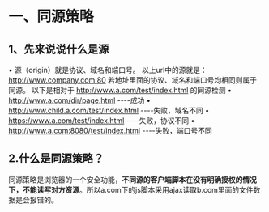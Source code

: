 # 一、同源策略

## 1、先来说说什么是源

• 源（origin）就是协议、域名和端口号。
 以上url中的源就是：http://www.company.com:80
 若地址里面的协议、域名和端口号均相同则属于同源。
 以下是相对于 http://www.a.com/test/index.html 的同源检测
 • http://www.a.com/dir/page.html ----成功
 • http://www.child.a.com/test/index.html ----失败，域名不同
 • https://www.a.com/test/index.html ----失败，协议不同
 • http://www.a.com:8080/test/index.html ----失败，端口号不同

## 2.什么是同源策略？

同源策略是浏览器的一个安全功能，**不同源的客户端脚本在没有明确授权的情况下，不能读写对方资源**。所以a.com下的js脚本采用ajax读取b.com里面的文件数据是会报错的。